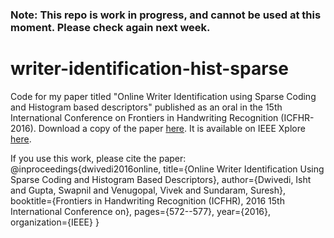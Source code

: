 ### Note: This repo is work in progress, and cannot be used at this moment. Please check again next week.
# writer-identification-hist-sparse
Code for my paper titled "Online Writer Identification using Sparse Coding and Histogram based descriptors" published as an oral in the 15th International Conference on Frontiers in Handwriting Recognition (ICFHR-2016).
Download a copy of the paper [here](https://drive.google.com/file/d/0BxhUwxvLPO7TOXY3MXpiUmc2Xzg/view). It is available on IEEE Xplore [here](http://ieeexplore.ieee.org/abstract/document/7814126/).

If you use this work, please cite the paper:
@inproceedings{dwivedi2016online,
  title={Online Writer Identification Using Sparse Coding and Histogram Based Descriptors},
  author={Dwivedi, Isht and Gupta, Swapnil and Venugopal, Vivek and Sundaram, Suresh},
  booktitle={Frontiers in Handwriting Recognition (ICFHR), 2016 15th International Conference on},
  pages={572--577},
  year={2016},
  organization={IEEE}
}

